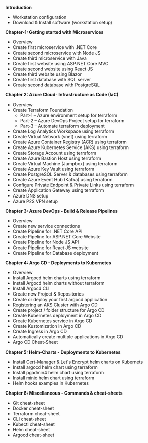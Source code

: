 **Introduction**

- Workstation configuration
- Download & Install software (workstation setup)

**Chapter-1: Getting started with Microservices**

- Overview
- Create first microservice with .NET Core
- Create second microservice with Node JS
- Create third microservice with Java
- Create first website using ASP.NET Core MVC
- Create second website using React JS
- Create third website using Blazor
- Create first database with SQL server
- Create second database with PostgreSQL

**Chapter 2: Azure Cloud- Infrastructure as Code (IaC)**

- Overview
- Create Terraform Foundation 
    - Part-1 – Azure environment setup for terraform
    - Part-2 – Azure DevOps Project setup for terraform
    - Part-3 – Automate terraform deployment
- Create Log Analytics Workspace using terraform
- Create Virtual Network (vnet) using terraform
- Create Azure Container Registry (ACR) using terraform
- Create Azure Kubernetes Service (AKS) using terraform
- Create Storage Account using terraform
- Create Azure Bastion Host using terraform
- Create Virtual Machine (Jumpbox) using terraform
- Create Azure Key Vault using terraform
- Create PostgreSQL Server & databases using terraform
- Create Azure Event Hub (Kafka) using terraform
- Configure Private Endpoint & Private Links using terraform
- Create Application Gateway using terraform
- Azure DNS setup
- Azure P2S VPN setup

**Chapter 3: Azure DevOps - Build & Release Pipelines**

- Overview
- Create new service connections
- Create Pipeline for .NET Core API
- Create Pipeline for ASP.NET Core Website
- Create Pipeline for Node JS API
- Create Pipeline for React JS website
- Create Pipeline for Database deployment

**Chapter 4: Argo CD - Deployments to Kubernetes**

- Overview
- Install Argocd helm charts using terraform
- Install Argocd helm charts without terraform
- Install Argocd CLI
- Create new Project & Repositories
- Create or deploy your first argocd application
- Registering an AKS Cluster with Argo CD
- Create project / folder structure for Argo CD
- Create Kubernetes deployment in Argo CD
- Create Kubernetes service in Argo CD
- Create Kustomization in Argo CD
- Create Ingress in Argo CD
- Automatically create multiple applications in Argo CD
- Argo CD Cheat-Sheet
  
**Chapter 5: Helm-Charts - Deployments to Kubernetes**

- Install Cert-Manager & Let's Encrypt helm charts on Kubernets
- Install argocd helm chart using terraform
- Install pgadmin4 helm chart using terraform
- Install minio helm chart using terraform
- Helm hooks examples in Kubernetes
  
**Chapter 6: Miscellaneous - Commands & cheat-sheets**

- Git cheat-sheet
- Docker cheat-sheet
- Terraform cheat-sheet
- CLI cheat-sheet
- Kubectl cheat-sheet
- Helm cheat-sheet
- Argocd cheat-sheet
